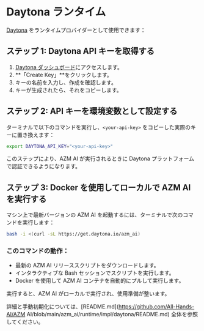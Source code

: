 # Daytona ランタイム

[Daytona](https://www.daytona.io/) をランタイムプロバイダーとして使用できます：

## ステップ 1: Daytona API キーを取得する
1. [Daytona ダッシュボード](https://app.daytona.io/dashboard/keys)にアクセスします。
2. **「Create Key」**をクリックします。
3. キーの名前を入力し、作成を確認します。
4. キーが生成されたら、それをコピーします。

## ステップ 2: API キーを環境変数として設定する
ターミナルで以下のコマンドを実行し、`<your-api-key>` をコピーした実際のキーに置き換えます：
```bash
export DAYTONA_API_KEY="<your-api-key>"
```

このステップにより、AZM AI が実行されるときに Daytona プラットフォームで認証できるようになります。

## ステップ 3: Docker を使用してローカルで AZM AI を実行する
マシン上で最新バージョンの AZM AI を起動するには、ターミナルで次のコマンドを実行します：
```bash
bash -i <(curl -sL https://get.daytona.io/azm_ai)
```

### このコマンドの動作：
- 最新の AZM AI リリーススクリプトをダウンロードします。
- インタラクティブな Bash セッションでスクリプトを実行します。
- Docker を使用して AZM AI コンテナを自動的にプルして実行します。

実行すると、AZM AI がローカルで実行され、使用準備が整います。

詳細と手動初期化については、[README.md](https://github.com/All-Hands-AI/AZM AI/blob/main/azm_ai/runtime/impl/daytona/README.md) 全体を参照してください。
